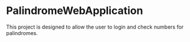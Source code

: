 # PalindromeWebApplication
This project is designed to allow the user to login and check numbers for palindromes.
